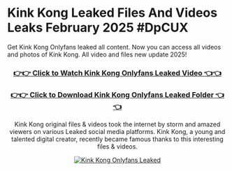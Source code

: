 # Kink Kong Leaked Files And Videos Leaks February 2025 #DpCUX

Get Kink Kong Onlyfans leaked all content. Now you can access all videos and photos of Kink Kong. All video and files new update 2025!
<div align="center" title="Kink Kong Onlyfans Leaked">
  
### [👉👉 Click to Watch Kink Kong Onlyfans Leaked Video 👈👈](https://links2leaks.com?utm_source=kinkkong&utm_medium=gitfeb)  
### [👉👉 Click to Download Kink Kong Onlyfans Leaked Folder 👈👈](https://links2leaks.com?utm_source=kinkkong&utm_medium=gitfeb)  

Kink Kong original files & videos took the internet by storm and amazed viewers on various Leaked social media platforms. Kink Kong, a young and talented digital creator, recently became famous thanks to this interesting files & videos.

[![Kink Kong Onlyfans Leaked](https://i.ibb.co/93hzkbrt/l2l.gif)](https://links2leaks.com?utm_source=kinkkong&utm_medium=gitfeb)  

</div>
